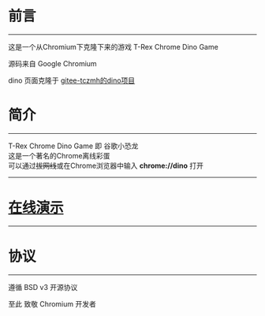 # 前言

---

这是一个从Chromium下克隆下来的游戏 T-Rex Chrome Dino Game

源码来自 Google Chromium

dino 页面克隆于 [gitee-tczmh的dino项目](https://gitee.com/tczmh/dino)

# 简介

---

T-Rex Chrome Dino Game 即 谷歌小恐龙<br>这是一个著名的Chrome离线彩蛋<br>可以通过~~拔网线~~或在Chrome浏览器中输入 **chrome://dino** 打开<br>



---

# [在线演示](https://worldhim.github.com/dino)

---



# 协议

---

遵循 BSD v3 开源协议

至此 致敬 Chromium 开发者